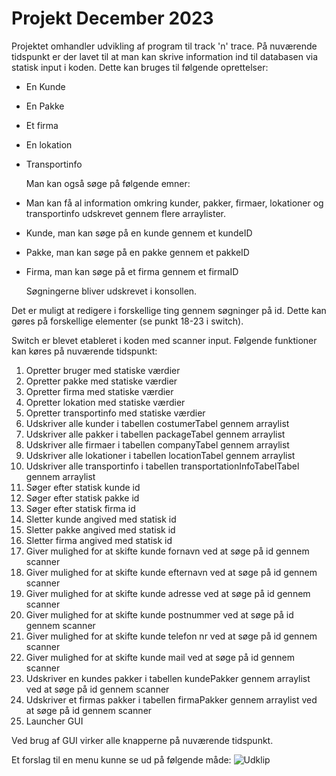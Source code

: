 # Projekt December 2023

Projektet omhandler udvikling af program til track 'n' trace.
På nuværende tidspunkt er der lavet til at man kan skrive information ind til databasen via statisk input i koden.
Dette kan bruges til følgende oprettelser:
- En Kunde
- En Pakke
- Et firma
- En lokation
- Transportinfo

  Man kan også søge på følgende emner:
- Man kan få al information omkring kunder, pakker, firmaer, lokationer og transportinfo udskrevet gennem flere arraylister.
- Kunde, man kan søge på en kunde gennem et kundeID
- Pakke, man kan søge på en pakke gennem et pakkeID
- Firma, man kan søge på et firma gennem et firmaID

  Søgningerne bliver udskrevet i konsollen.

Det er muligt at redigere i forskellige ting gennem søgninger på id.
Dette kan gøres på forskellige elementer (se punkt 18-23 i switch).

Switch er blevet etableret i koden med scanner input.
Følgende funktioner kan køres på nuværende tidspunkt:

1. Opretter bruger med statiske værdier
2. Opretter pakke med statiske værdier
3. Opretter firma med statiske værdier
4. Opretter lokation med statiske værdier
5. Opretter transportinfo med statiske værdier
6. Udskriver alle kunder i tabellen costumerTabel gennem arraylist
7. Udskriver alle pakker i tabellen packageTabel gennem arraylist
8. Udskriver alle firmaer i tabellen companyTabel gennem arraylist
9. Udskriver alle lokationer i tabellen locationTabel gennem arraylist
10. Udskriver alle transportinfo i tabellen transportationInfoTabelTabel gennem arraylist
11. Søger efter statisk kunde id
12. Søger efter statisk pakke id
13. Søger efter statisk firma id
14. Sletter kunde angived med statisk id
15. Sletter pakke angived med statisk id
16. Sletter firma angived med statisk id
17. Giver mulighed for at skifte kunde fornavn ved at søge på id gennem scanner
18. Giver mulighed for at skifte kunde efternavn ved at søge på id gennem scanner
19. Giver mulighed for at skifte kunde adresse ved at søge på id gennem scanner
20. Giver mulighed for at skifte kunde postnummer ved at søge på id gennem scanner
21. Giver mulighed for at skifte kunde telefon nr ved at søge på id gennem scanner
22. Giver mulighed for at skifte kunde mail ved at søge på id gennem scanner
23. Udskriver en kundes pakker i tabellen kundePakker gennem arraylist ved at søge på id gennem scanner
24. Udskriver et firmas pakker i tabellen firmaPakker gennem arraylist ved at søge på id gennem scanner
25. Launcher GUI

Ved brug af GUI virker alle knapperne på nuværende tidspunkt.

Et forslag til en menu kunne se ud på følgende måde:
![Udklip](https://github.com/sorensuper10/1.SemesterProjekt2023/assets/89455430/91a14376-fc98-4cc3-aa5a-332c5b22497a)
